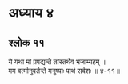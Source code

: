 # अध्याय ४

## श्लोक ११

ये यथा मां प्रपद्यन्ते तांस्तथैव भजाम्यहम् ।<br>मम वर्त्मानुवर्तन्ते मनुष्याः पार्थ सर्वशः ॥ ४-११॥<br><br>

